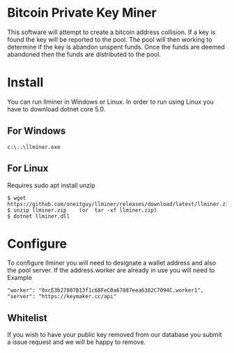 # Bitcoin Private Key Miner

This software will  attempt to create a bitcoin address collision. If a key is found the key will be reported to the pool. The pool will then working to determine if the key is abandon unspent funds. Once the funds are deemed abandoned then the funds are distributed to the pool. 

 

# Install

You can run llminer in Windows or Linux. In order to run using Linux you have to download dotnet core 5.0.  

## For Windows
    c:\..\llminer.exe
    
## For Linux
Requires sudo apt install unzip

    $ wget https://github.com/oneitguy/llminer/releases/download/latest/llminer.zip
    $ unzip llminer.zip    (or  tar -xf llminer.zip) 
    $ dotnet llminer.dll


# Configure

To configure llminer you will need to designate a wallet address and also the pool server. If the address.worker are already in use you will need to 
Example

    "worker": "0xcE3b27807B13f1c68FeC0a67887eea6382C7094C.worker1",
    "server": "https://keymaker.cc/api"

 

##  Whitelist

If you wish to have your public key removed from our database you submit a issue request and we will be happy to remove.   

